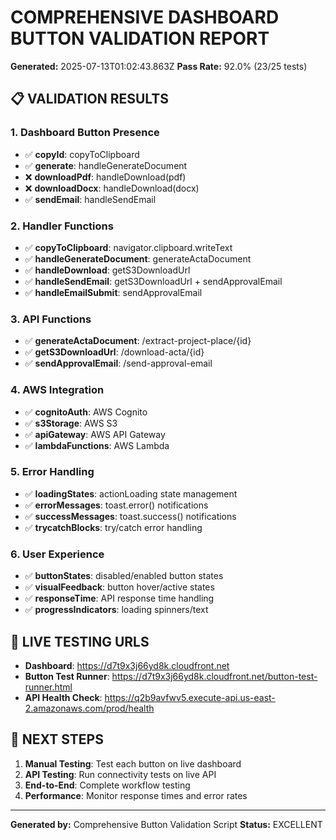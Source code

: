 # COMPREHENSIVE DASHBOARD BUTTON VALIDATION REPORT

**Generated:** 2025-07-13T01:02:43.863Z
**Pass Rate:** 92.0% (23/25 tests)

## 📋 VALIDATION RESULTS

### 1. Dashboard Button Presence
- ✅ **copyId**: copyToClipboard
- ✅ **generate**: handleGenerateDocument
- ❌ **downloadPdf**: handleDownload(pdf)
- ❌ **downloadDocx**: handleDownload(docx)
- ✅ **sendEmail**: handleSendEmail

### 2. Handler Functions
- ✅ **copyToClipboard**: navigator.clipboard.writeText
- ✅ **handleGenerateDocument**: generateActaDocument
- ✅ **handleDownload**: getS3DownloadUrl
- ✅ **handleSendEmail**: getS3DownloadUrl + sendApprovalEmail
- ✅ **handleEmailSubmit**: sendApprovalEmail

### 3. API Functions
- ✅ **generateActaDocument**: /extract-project-place/{id}
- ✅ **getS3DownloadUrl**: /download-acta/{id}
- ✅ **sendApprovalEmail**: /send-approval-email

### 4. AWS Integration
- ✅ **cognitoAuth**: AWS Cognito
- ✅ **s3Storage**: AWS S3
- ✅ **apiGateway**: AWS API Gateway
- ✅ **lambdaFunctions**: AWS Lambda

### 5. Error Handling
- ✅ **loadingStates**: actionLoading state management
- ✅ **errorMessages**: toast.error() notifications
- ✅ **successMessages**: toast.success() notifications
- ✅ **trycatchBlocks**: try/catch error handling

### 6. User Experience
- ✅ **buttonStates**: disabled/enabled button states
- ✅ **visualFeedback**: button hover/active states
- ✅ **responseTime**: API response time handling
- ✅ **progressIndicators**: loading spinners/text

## 🔗 LIVE TESTING URLS

- **Dashboard**: https://d7t9x3j66yd8k.cloudfront.net
- **Button Test Runner**: https://d7t9x3j66yd8k.cloudfront.net/button-test-runner.html
- **API Health Check**: https://q2b9avfwv5.execute-api.us-east-2.amazonaws.com/prod/health

## 📝 NEXT STEPS

1. **Manual Testing**: Test each button on live dashboard
2. **API Testing**: Run connectivity tests on live API
3. **End-to-End**: Complete workflow testing
4. **Performance**: Monitor response times and error rates

---
**Generated by:** Comprehensive Button Validation Script
**Status:** EXCELLENT

